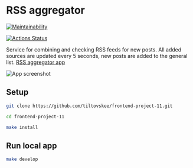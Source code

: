 # RSS aggregator

[![Maintainability](https://api.codeclimate.com/v1/badges/e732169a377683431d9b/maintainability)](https://codeclimate.com/github/tiltovskee/frontend-project-11/maintainability)

[![Actions Status](https://github.com/tiltovskee/frontend-project-11/actions/workflows/hexlet-check.yml/badge.svg)](https://github.com/tiltovskee/frontend-project-11/actions)

Service for combining and checking RSS feeds for new posts. All added sources are updated every 5 seconds, new posts are added to the general list.
[RSS aggregator app](https://frontend-project-11-iota-seven.vercel.app)

![App screenshot](https://sun9-27.userapi.com/impg/lA-IjcmQlgxH4YM8BbgxNoGQO1tj67X9-O4Bag/Te4NnBIwHII.jpg?size=1412x908&quality=95&sign=b767a162108aa06a0aac208d18860721&type=album "RSS-aggregator")

## Setup

```bash
git clone https://github.com/tiltovskee/frontend-project-11.git

cd frontend-project-11

make install
```

## Run local app

```bash
make develop
```
